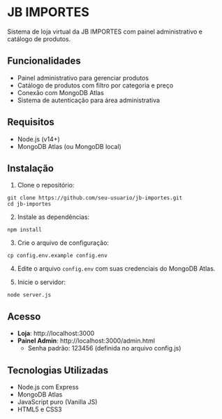 # JB IMPORTES

Sistema de loja virtual da JB IMPORTES com painel administrativo e catálogo de produtos.

## Funcionalidades

- Painel administrativo para gerenciar produtos
- Catálogo de produtos com filtro por categoria e preço
- Conexão com MongoDB Atlas
- Sistema de autenticação para área administrativa

## Requisitos

- Node.js (v14+)
- MongoDB Atlas (ou MongoDB local)

## Instalação

1. Clone o repositório:
```
git clone https://github.com/seu-usuario/jb-importes.git
cd jb-importes
```

2. Instale as dependências:
```
npm install
```

3. Crie o arquivo de configuração:
```
cp config.env.example config.env
```

4. Edite o arquivo `config.env` com suas credenciais do MongoDB Atlas.

5. Inicie o servidor:
```
node server.js
```

## Acesso

- **Loja**: http://localhost:3000
- **Painel Admin**: http://localhost:3000/admin.html
  - Senha padrão: 123456 (definida no arquivo config.js)

## Tecnologias Utilizadas

- Node.js com Express
- MongoDB Atlas
- JavaScript puro (Vanilla JS)
- HTML5 e CSS3 